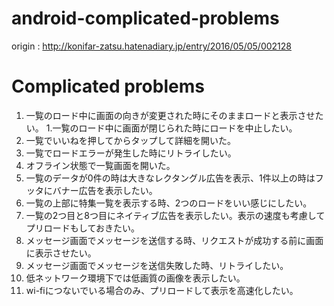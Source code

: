 # android-complicated-problems

origin : http://konifar-zatsu.hatenadiary.jp/entry/2016/05/05/002128

# Complicated problems

1. 一覧のロード中に画面の向きが変更された時にそのままロードと表示させたい。
1.一覧のロード中に画面が閉じられた時にロードを中止したい。
1. 一覧でいいねを押してからタップして詳細を開いた。
1. 一覧でロードエラーが発生した時にリトライしたい。
1. オフライン状態で一覧画面を開いた。
1. 一覧のデータが0件の時は大きなレクタングル広告を表示、1件以上の時はフッタにバナー広告を表示したい。
1. 一覧の上部に特集一覧を表示する時、2つのロードをいい感じにしたい。
1. 一覧の2つ目と8つ目にネイティブ広告を表示したい。表示の速度も考慮してプリロードもしておきたい。
1. メッセージ画面でメッセージを送信する時、リクエストが成功する前に画面に表示させたい。
1. メッセージ画面でメッセージを送信失敗した時、リトライしたい。
1. 低ネットワーク環境下では低画質の画像を表示したい。
1. wi-fiにつないでいる場合のみ、プリロードして表示を高速化したい。
